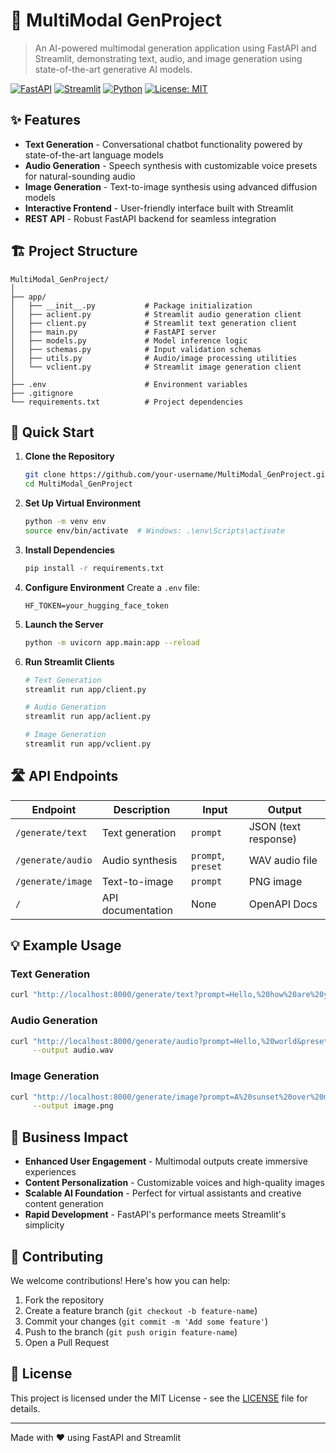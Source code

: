 # 🎯 MultiModal GenProject

> An AI-powered multimodal generation application using FastAPI and Streamlit, demonstrating text, audio, and image generation using state-of-the-art generative AI models.

[![FastAPI](https://img.shields.io/badge/FastAPI-005571?style=for-the-badge&logo=fastapi)](https://fastapi.tiangolo.com)
[![Streamlit](https://img.shields.io/badge/Streamlit-FF4B4B?style=for-the-badge&logo=Streamlit&logoColor=white)](https://streamlit.io)
[![Python](https://img.shields.io/badge/python-3670A0?style=for-the-badge&logo=python&logoColor=ffdd54)](https://www.python.org)
[![License: MIT](https://img.shields.io/badge/License-MIT-yellow.svg?style=for-the-badge)](https://opensource.org/licenses/MIT)

## ✨ Features

* **Text Generation** - Conversational chatbot functionality powered by state-of-the-art language models
* **Audio Generation** - Speech synthesis with customizable voice presets for natural-sounding audio
* **Image Generation** - Text-to-image synthesis using advanced diffusion models
* **Interactive Frontend** - User-friendly interface built with Streamlit
* **REST API** - Robust FastAPI backend for seamless integration

## 🏗️ Project Structure

```
MultiModal_GenProject/
│
├── app/
│   ├── __init__.py           # Package initialization
│   ├── aclient.py            # Streamlit audio generation client
│   ├── client.py             # Streamlit text generation client
│   ├── main.py               # FastAPI server
│   ├── models.py             # Model inference logic
│   ├── schemas.py            # Input validation schemas
│   ├── utils.py              # Audio/image processing utilities
│   └── vclient.py            # Streamlit image generation client
│
├── .env                      # Environment variables
├── .gitignore               
└── requirements.txt          # Project dependencies
```

## 🚀 Quick Start

1. **Clone the Repository**
   ```bash
   git clone https://github.com/your-username/MultiModal_GenProject.git
   cd MultiModal_GenProject
   ```

2. **Set Up Virtual Environment**
   ```bash
   python -m venv env
   source env/bin/activate  # Windows: .\env\Scripts\activate
   ```

3. **Install Dependencies**
   ```bash
   pip install -r requirements.txt
   ```

4. **Configure Environment**
   Create a `.env` file:
   ```env
   HF_TOKEN=your_hugging_face_token
   ```

5. **Launch the Server**
   ```bash
   python -m uvicorn app.main:app --reload
   ```

6. **Run Streamlit Clients**
   ```bash
   # Text Generation
   streamlit run app/client.py
   
   # Audio Generation
   streamlit run app/aclient.py
   
   # Image Generation
   streamlit run app/vclient.py
   ```

## 🛣️ API Endpoints

| Endpoint | Description | Input | Output |
|----------|-------------|-------|--------|
| `/generate/text` | Text generation | `prompt` | JSON (text response) |
| `/generate/audio` | Audio synthesis | `prompt`, `preset` | WAV audio file |
| `/generate/image` | Text-to-image | `prompt` | PNG image |
| `/` | API documentation | None | OpenAPI Docs |

## 💡 Example Usage

### Text Generation
```bash
curl "http://localhost:8000/generate/text?prompt=Hello,%20how%20are%20you?"
```

### Audio Generation
```bash
curl "http://localhost:8000/generate/audio?prompt=Hello,%20world&preset=v2/en_speaker_1" \
     --output audio.wav
```

### Image Generation
```bash
curl "http://localhost:8000/generate/image?prompt=A%20sunset%20over%20mountains" \
     --output image.png
```

## 💼 Business Impact

* **Enhanced User Engagement** - Multimodal outputs create immersive experiences
* **Content Personalization** - Customizable voices and high-quality images
* **Scalable AI Foundation** - Perfect for virtual assistants and creative content generation
* **Rapid Development** - FastAPI's performance meets Streamlit's simplicity

## 🤝 Contributing

We welcome contributions! Here's how you can help:

1. Fork the repository
2. Create a feature branch (`git checkout -b feature-name`)
3. Commit your changes (`git commit -m 'Add some feature'`)
4. Push to the branch (`git push origin feature-name`)
5. Open a Pull Request

## 📄 License

This project is licensed under the MIT License - see the [LICENSE](LICENSE) file for details.

---
Made with ❤️ using FastAPI and Streamlit

